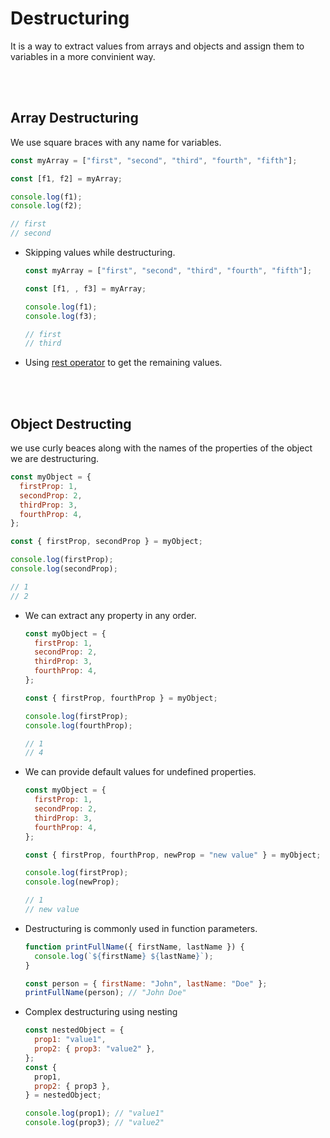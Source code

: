 # Destructuring

It is a way to extract values from arrays and objects and assign them to variables in a more convinient way.

<br>
<br>

## Array Destructuring

We use square braces with any name for variables.

```js
const myArray = ["first", "second", "third", "fourth", "fifth"];

const [f1, f2] = myArray;

console.log(f1);
console.log(f2);

// first
// second
```

- Skipping values while destructuring.

  ```js
  const myArray = ["first", "second", "third", "fourth", "fifth"];

  const [f1, , f3] = myArray;

  console.log(f1);
  console.log(f3);

  // first
  // third
  ```

- Using [rest operator](rest-spread-operator.md#rest-operator-in-destructuring) to get the remaining values.

<br>
<br>

## Object Destructing

we use curly beaces along with the names of the properties of the object we are destructuring.

```js
const myObject = {
  firstProp: 1,
  secondProp: 2,
  thirdProp: 3,
  fourthProp: 4,
};

const { firstProp, secondProp } = myObject;

console.log(firstProp);
console.log(secondProp);

// 1
// 2
```

- We can extract any property in any order.

  ```js
  const myObject = {
    firstProp: 1,
    secondProp: 2,
    thirdProp: 3,
    fourthProp: 4,
  };

  const { firstProp, fourthProp } = myObject;

  console.log(firstProp);
  console.log(fourthProp);

  // 1
  // 4
  ```

- We can provide default values for undefined properties.

  ```js
  const myObject = {
    firstProp: 1,
    secondProp: 2,
    thirdProp: 3,
    fourthProp: 4,
  };

  const { firstProp, fourthProp, newProp = "new value" } = myObject;

  console.log(firstProp);
  console.log(newProp);

  // 1
  // new value
  ```

- Destructuring is commonly used in function parameters.

  ```js
  function printFullName({ firstName, lastName }) {
    console.log(`${firstName} ${lastName}`);
  }

  const person = { firstName: "John", lastName: "Doe" };
  printFullName(person); // "John Doe"
  ```

- Complex destructuring using nesting

  ```js
  const nestedObject = {
    prop1: "value1",
    prop2: { prop3: "value2" },
  };
  const {
    prop1,
    prop2: { prop3 },
  } = nestedObject;

  console.log(prop1); // "value1"
  console.log(prop3); // "value2"
  ```

